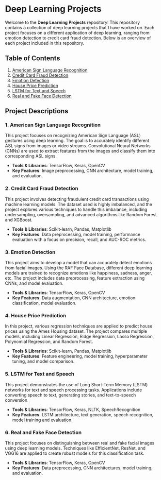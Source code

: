 # Deep Learning Projects

Welcome to the **Deep Learning Projects** repository! This repository contains a collection of deep learning projects that I have worked on. Each project focuses on a different application of deep learning, ranging from emotion detection to credit card fraud detection. Below is an overview of each project included in this repository.

## Table of Contents

1. [American Sign Language Recognition](https://github.com/Manasa-1229/Deep-Learning-Projects/tree/main/American_Sign_Language)
2. [Credit Card Fraud Detection](https://github.com/Manasa-1229/Deep-Learning-Projects/tree/main/Credit_card_Fraud)
3. [Emotion Detection](https://github.com/Manasa-1229/Deep-Learning-Projects/tree/main/Emotion_Detection)
4. [House Price Prediction](https://github.com/Manasa-1229/Deep-Learning-Projects/tree/main/HousePrice_prediction)
5. [LSTM for Text and Speech](https://github.com/Manasa-1229/Deep-Learning-Projects/tree/main/LSTM)
6. [Real and Fake Face Detection](#real-and-fake-face-detection)

## Project Descriptions

### 1. American Sign Language Recognition

This project focuses on recognizing American Sign Language (ASL) gestures using deep learning. The goal is to accurately identify different ASL signs from images or video streams. Convolutional Neural Networks (CNNs) are used to extract features from the images and classify them into corresponding ASL signs.

- **Tools & Libraries**: TensorFlow, Keras, OpenCV
- **Key Features**: Image preprocessing, CNN architecture, model training, and evaluation.

### 2. Credit Card Fraud Detection

This project involves detecting fraudulent credit card transactions using machine learning models. The dataset used is highly imbalanced, and the project explores various techniques to handle this imbalance, including undersampling, oversampling, and advanced algorithms like Random Forest and XGBoost.

- **Tools & Libraries**: Scikit-learn, Pandas, Matplotlib
- **Key Features**: Data preprocessing, model training, performance evaluation with a focus on precision, recall, and AUC-ROC metrics.

### 3. Emotion Detection

This project aims to develop a model that can accurately detect emotions from facial images. Using the RAF Face Database, different deep learning models are trained to recognize emotions like happiness, sadness, anger, etc. The project includes data preprocessing, feature extraction using CNNs, and model evaluation.

- **Tools & Libraries**: TensorFlow, Keras, OpenCV
- **Key Features**: Data augmentation, CNN architecture, emotion classification, model evaluation.

### 4. House Price Prediction

In this project, various regression techniques are applied to predict house prices using the Ames Housing dataset. The project compares multiple models, including Linear Regression, Ridge Regression, Lasso Regression, Polynomial Regression, and Random Forest.

- **Tools & Libraries**: Scikit-learn, Pandas, Matplotlib
- **Key Features**: Feature engineering, model training, hyperparameter tuning, and model comparison.

### 5. LSTM for Text and Speech

This project demonstrates the use of Long Short-Term Memory (LSTM) networks for text and speech processing tasks. Applications include converting speech to text, generating stories, and text-to-speech conversion.

- **Tools & Libraries**: TensorFlow, Keras, NLTK, SpeechRecognition
- **Key Features**: LSTM architecture, text generation, speech recognition, model training and evaluation.

### 6. Real and Fake Face Detection

This project focuses on distinguishing between real and fake facial images using deep learning models. Techniques like EfficientNet, ResNet, and VGG16 are applied to create robust models for this classification task.

- **Tools & Libraries**: TensorFlow, Keras, OpenCV
- **Key Features**: Data preprocessing, CNN architectures, model training, and evaluation.


